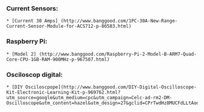### Current Sensors:
	* [Current 30 Amps] (http://www.banggood.com/1PC-30A-New-Range-Current-Sensor-Module-for-ACS712-p-86583.html)
### Raspberry Pi:
  	* [Model 2] (http://www.banggood.com/Raspberry-Pi-2-Model-B-ARM7-Quad-Core-CPU-1GB-RAM-900MHz-p-967507.html)
### Osciloscop digital:
	* [DIY Osciloscpope](http://www.banggood.com/DIY-Digital-Oscilloscope-Kit-Electronic-Learning-Kit-p-969762.html?utm_source=google&utm_medium=cpc&utm_campaign=Celc-ad-rm2-DM-Oscilloscope&utm_content=hazel&utm_design=27&gclid=CPrTwdHz8MUCFdLLtAodKT8A9g)
